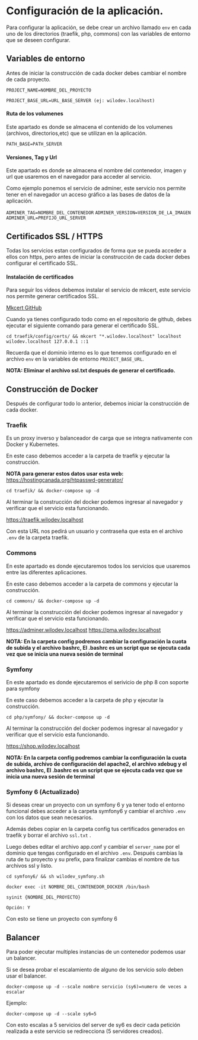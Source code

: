 # Configuración de la aplicación.

Para configurar la aplicación, se debe crear un archivo llamado ``env`` en cada uno de los directorios (traefik, php, commons) con las variables de entorno que se deseen configurar.

## Variables de entorno

Antes de iniciar la construcción de cada docker debes cambiar el nombre de cada proyecto.

``PROJECT_NAME=NOMBRE_DEL_PROYECTO``

``PROJECT_BASE_URL=URL_BASE_SERVER (ej: wilodev.localhost)  ``

#### Ruta de los volumenes
Este apartado es donde se almacena el contenido de los volumenes (archivos, directorios,etc) que se utilizan en la aplicación.

``PATH_BASE=PATH_SERVER``

#### Versiones, Tag y Url
Este apartado es donde se almacena el nombre del contenedor, imagen y url que usaremos en el navegador para acceder al servicio.

Como ejemplo ponemos el servicio de adminer, este servicio nos permite tener en el navegador un acceso gráfico a las bases de datos de la aplicación.

``ADMINER_TAG=NOMBRE_DEL_CONTENEDOR``
``ADMINER_VERSION=VERSION_DE_LA_IMAGEN``
``ADMINER_URL=PREFIJO_URL_SERVER``

## Certificados SSL / HTTPS

Todas los servicios estan configurados de forma que se pueda acceder a ellos con https, pero antes de iniciar la construcción de cada docker debes configurar el certificado SSL.

#### Instalación de certificados
Para seguir los videos debemos instalar el servicio de mkcert, este servicio nos permite generar certificados SSL.

[Mkcert GitHub](https://github.com/FiloSottile/mkcert)

Cuando ya tienes configurado todo como en el repositorio de github, debes ejecutar el siguiente comando para generar el certificado SSL.

``cd traefik/config/certs/ && mkcert "*.wilodev.localhost" localhost wilodev.localhost 127.0.0.1 ::1``

Recuerda que el dominio interno es lo que tenemos configurado en el archivo  ``env`` en la variables de entorno ``PROJECT_BASE_URL``.

**NOTA: Eliminar el archivo ssl.txt después de generar el certificado.**

## Construcción de Docker

Después de configurar todo lo anterior, debemos iniciar la construcción de cada docker.

### Traefik

Es un proxy inverso y balanceador de carga que se integra nativamente con Docker y Kubernetes.

En este caso debemos acceder a la carpeta de traefik y ejecutar la construcción.

**NOTA para generar estos datos usar esta web:** <https://hostingcanada.org/htpasswd-generator/>

``cd traefik/ && docker-compose up -d``

Al terminar la construcción del docker podemos ingresar al navegador y verificar que el servicio esta funcionando.

<https://traefik.wilodev.localhost>

Con esta URL nos pedirá un usuario y contraseña que esta en el archivo ``.env`` de la carpeta traefik.

### Commons

En este apartado es donde ejecutaremos todos los servicios que usaremos entre las diferentes aplicaciones.

En este caso debemos acceder a la carpeta de commons y ejecutar la construcción.

``cd commons/ && docker-compose up -d``

Al terminar la construcción del docker podemos ingresar al navegador y verificar que el servicio esta funcionando.

<https://adminer.wilodev.localhost>
<https://pma.wilodev.localhost>

**NOTA: En la carpeta config podremos cambiar la configuración la cuota de subida y el archivo bashrc, El .bashrc es un script que se ejecuta cada vez que se inicia una nueva sesión de terminal**

### Symfony

En este apartado es donde ejecutaremos el serivicio de php 8 con soporte para symfony

En este caso debemos acceder a la carpeta de php y ejecutar la construcción.

``cd php/symfony/ && docker-compose up -d``

Al terminar la construcción del docker podemos ingresar al navegador y verificar que el servicio esta funcionando.

<https://shop.wilodev.localhost>

**NOTA: En la carpeta config podremos cambiar la configuración la cuota de subida, archivo de configuración del apache2, el archivo xdebug y el archivo bashrc, El .bashrc es un script que se ejecuta cada vez que se inicia una nueva sesión de terminal**

### Symfony 6 (Actualizado)

Si deseas crear un proyecto con un symfony 6 y ya tener todo el entorno funcional debes acceder a la carpeta symfony6 y cambiar el archivo ``.env`` con los datos que sean necesarios.

Además debes copiar en la carpeta config tus certificados generados en traefik y borrar el archivo ``ssl.txt`` .

Luego debes editar el archivo app.conf y cambiar el ``server_name`` por el dominio que tengas configurado en el archivo ``.env``.
Después cambias la ruta de tu proyecto y su prefix, para finalizar cambias el nombre de tus archivos ssl y listo.

``cd symfony6/ && sh wilodev_symfony.sh ``

``docker exec -it NOMBRE_DEL_CONTENEDOR_DOCKER /bin/bash``

``syinit {NOMBRE_DEL_PROYECTO}``

``Opción: Y``

Con esto se tiene un proyecto con symfony 6


## Balancer

Para poder ejecutar multiples instancias de un contenedor podemos usar un balancer.

Si se desea probar el escalamiento de alguno de los servicio solo deben usar el balancer.

``docker-compose up -d --scale nombre servicio (sy6)=numero de veces a escalar``

Ejemplo:

``docker-compose up -d --scale sy6=5``

Con esto escalas a 5 servicios del server de sy6 es decir cada petición realizada a este servicio se redirecciona (5 servidores creados).